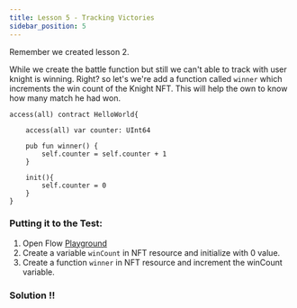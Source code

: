 ```yaml
---
title: Lesson 5 - Tracking Victories
sidebar_position: 5
---
```


Remember we created lesson 2.

While we create the battle function but still we can't able to track with user knight is winning. Right? so let's we're add a function called `winner` which increments the win count of the Knight NFT. This will help the own to know how many match he had won.

```cadence
access(all) contract HelloWorld{

    access(all) var counter: UInt64

    pub fun winner() {
        self.counter = self.counter + 1
    }

    init(){
        self.counter = 0
    }
}
```

### **Putting it to the Test:**

1. Open Flow [Playground](https://play.flow.com/)
2. Create a variable `winCount` in NFT resource and initialize with 0 value.
3. Create a function `winner` in NFT resource and increment the winCount variable.

### Solution !!
